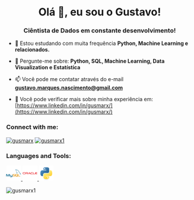 <h1 align="center">Olá 👋, eu sou o Gustavo! </h1>
<h3 align="center">Ciêntista de Dados em constante desenvolvimento!</h3>

- 🌱 Estou estudando com muita frequência **Python, Machine Learning e relacionados.**

- 💬 Pergunte-me sobre: **Python, SQL, Machine Learning, Data Visualization e Estatística**

- 📫 Você pode me contatar através do e-mail **gustavo.marques.nascimento@gmail.com**

- 📄 Você pode verificar mais sobre minha experiência em: [https://www.linkedin.com/in/gusmarx/](https://www.linkedin.com/in/gusmarx/)

<h3 align="left">Connect with me:</h3>
<p align="left">
<a href="https://linkedin.com/in/gusmarx" target="blank"><img align="center" src="https://raw.githubusercontent.com/rahuldkjain/github-profile-readme-generator/master/src/images/icons/Social/linked-in-alt.svg" alt="gusmarx" height="30" width="40" /></a>
<a href="https://instagram.com/gusmarx1" target="blank"><img align="center" src="https://raw.githubusercontent.com/rahuldkjain/github-profile-readme-generator/master/src/images/icons/Social/instagram.svg" alt="gusmarx1" height="30" width="40" /></a>
</p>

<h3 align="left">Languages and Tools:</h3>
<p align="left"> <a href="https://www.mysql.com/" target="_blank" rel="noreferrer"> <img src="https://raw.githubusercontent.com/devicons/devicon/master/icons/mysql/mysql-original-wordmark.svg" alt="mysql" width="40" height="40"/> </a> <a href="https://www.oracle.com/" target="_blank" rel="noreferrer"> <img src="https://raw.githubusercontent.com/devicons/devicon/master/icons/oracle/oracle-original.svg" alt="oracle" width="40" height="40"/> </a> <a href="https://www.python.org" target="_blank" rel="noreferrer"> <img src="https://raw.githubusercontent.com/devicons/devicon/master/icons/python/python-original.svg" alt="python" width="40" height="40"/> </a> </p>

<p><img align="center" src="https://github-readme-stats.vercel.app/api/top-langs?username=gusmarx1&show_icons=true&locale=en&layout=compact" alt="gusmarx1" /></p>




